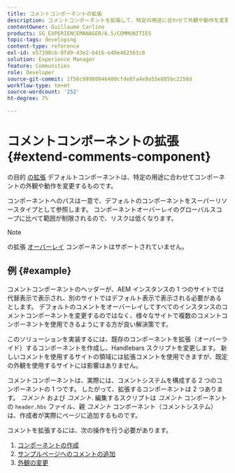 ```yaml
---
title: コメントコンポーネントの拡張
description: コメントコンポーネントを拡張して、特定の用途に合わせて外観や動作を変更する
contentOwner: Guillaume Carlino
products: SG_EXPERIENCEMANAGER/6.5/COMMUNITIES
topic-tags: developing
content-type: reference
exl-id: e57198cb-8fd9-43e2-b416-e40e462561c8
solution: Experience Manager
feature: Communities
role: Developer
source-git-commit: 1f56c99980846400cfde8fa4e9a55e885bc2258d
workflow-type: tm+mt
source-wordcount: '252'
ht-degree: 7%

---
```


# コメントコンポーネントの拡張  {#extend-comments-component}

の目的 [の拡張](client-customize.md#extensions) デフォルトコンポーネントは、特定の用途に合わせてコンポーネントの外観や動作を変更するものです。

コンポーネントへのパスは一意で、デフォルトのコンポーネントをスーパーリソースタイプとして参照します。 コンポーネントオーバーレイのグローバルスコープに比べて範囲が制限されるので、リスクは低くなります。

>[!NOTE]
>
>の拡張 [オーバーレイ](client-customize.md#overlays) コンポーネントはサポートされていません。

## 例 {#example}

コメントコンポーネントのヘッダーが、AEM インスタンスの 1 つのサイトでは代替表示で表示され、別のサイトではデフォルト表示で表示される必要があるとします。 デフォルトのコメントをオーバーレイしてすべてのインスタンスのコメントコンポーネントを変更するのではなく、様々なサイトで複数のコメントコンポーネントを使用できるようにする方が良い解決策です。

このソリューションを実装するには、既存のコンポーネントを拡張（オーバーライド）するコンポーネントを作成し、Handlebars スクリプトを変更します。 新しいコメントを使用するサイトの領域には拡張コメントを使用できますが、既定の外観を使用するサイトには影響はありません。

コメントコンポーネントは、実際には、コメントシステムを構成する 2 つのコンポーネントの 1 つです。 したがって、拡張するコンポーネントは 2 つあります。 *コメント* および *コメント*. 編集するスクリプトは *コメント* コンポーネントの `header.hbs` ファイル、親 *コメント* コンポーネント（コメントシステム）は、作成者が実際にページに追加するものです。

コメントを拡張するには、次の操作を行う必要があります。

1. [コンポーネントの作成](extend-create-components.md)
1. [サンプルページへのコメントの追加](extend-sample-page.md)
1. [外観の変更](extend-alter-appearance.md)
